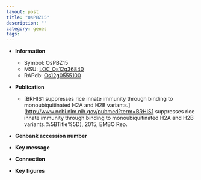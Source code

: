 ```yaml
---
layout: post
title: "OsPBZ15"
description: ""
category: genes
tags: 
---
```


* **Information**  
    + Symbol: OsPBZ15  
    + MSU: [LOC_Os12g36840](http://rice.plantbiology.msu.edu/cgi-bin/ORF_infopage.cgi?orf=LOC_Os12g36840)  
    + RAPdb: [Os12g0555100](http://rapdb.dna.affrc.go.jp/viewer/gbrowse_details/irgsp1?name=Os12g0555100)  

* **Publication**  
    + [BRHIS1 suppresses rice innate immunity through binding to monoubiquitinated H2A and H2B variants.](http://www.ncbi.nlm.nih.gov/pubmed?term=BRHIS1 suppresses rice innate immunity through binding to monoubiquitinated H2A and H2B variants.%5BTitle%5D), 2015, EMBO Rep.

* **Genbank accession number**  

* **Key message**  

* **Connection**  

* **Key figures**  


